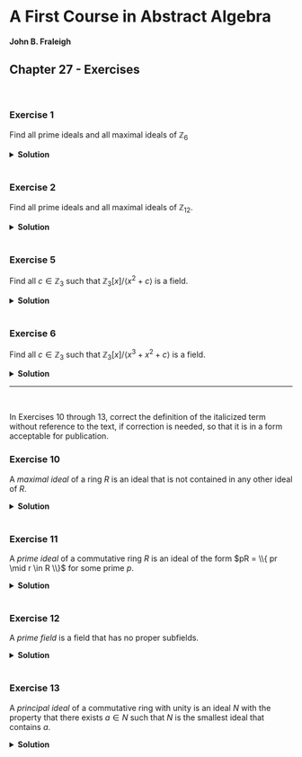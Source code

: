 # A First Course in Abstract Algebra
**John B. Fraleigh**<br>

## Chapter 27 - Exercises

<br>

### Exercise 1

Find all prime ideals and all maximal ideals of $\mathbb{Z}_{6}$

<details>
<summary><strong>Solution</strong></summary><br>

Because a finite integral domain is a field, the prime and the maximal ideals are the same.

The ideals $\\{ 0,2,4 \\}$ and $\\{ 0,3 \\}$ are both prime and maximal because the factor rings are isomorphic to the fields

```math
\mathbb{Z}_{2} \text{ and } \mathbb{Z}_{3}
```

respectively.

</details>










<br>

### Exercise 2

Find all prime ideals and all maximal ideals of $\mathbb{Z}_{12}$.

<details>
<summary><strong>Solution</strong></summary><br>

Because a finite integral domain is a field, the prime and the maximal ideals are the same.

The ideals $\\{ 0,2,4,6,8,10 \\}$ and $\\{ 0,3,6,9 \\}$ are both prime and maximal because the factor rings are isomorphic to the fields

```math
\mathbb{Z}_{2} \text{ and } \mathbb{Z}_{3}
```

respectively.

</details>










<br>

### Exercise 5

Find all $c \in \mathbb{Z}_3$ such that $\mathbb{Z}_3[x]/\langle x^2 + c \rangle$ is a field.

<details>
<summary><strong>Solution</strong></summary><br>

Consider the following theorem:

An ideal $\langle p(x) \rangle \neq \\{ 0 \\}$ of $F[x]$ is maximal if and only if $p(x)$ is irreducible over $F$.

Because of this, we just need to find all values of $c$ such that $(x^2 + c)$ is irreducible over $\mathbb{Z}_3$.

Let $f(x) = x^2$. Then $f(0) = 0, f(1) = 1, f(2) = 1$. We must find $c \in \mathbb{Z}_3$ such that $(0 + c)$ and $(1 + c)$ are both nonzero. The only choice is $c = 1$.

</details>










<br>

### Exercise 6

Find all $c \in \mathbb{Z}_3$ such that $\mathbb{Z}_3[x]/\langle x^3 + x^2 + c \rangle$ is a field.

<details>
<summary><strong>Solution</strong></summary><br>

Consider the following theorem:

An ideal $\langle p(x) \rangle \neq \\{ 0 \\}$ of $F[x]$ is maximal if and only if $p(x)$ is irreducible over $F$.

Because of this, we just need to find all values of $c$ such that $(x^3 + x^2 + c)$ is irreducible over $\mathbb{Z}_3$.

Let $f(x) = x^3 + x^2$. Then $f(0) = 0, f(1) = 2, f(2) = 0$. We must find $c \in \mathbb{Z}_3$ such that $(0 + c)$ and $(2 + c)$ are both nonzero. The only choice is $c = 2$.

</details>










---

<br>

In Exercises 10 through 13, correct the definition of the italicized term without reference to the text, if correction is needed, so that it is in a form acceptable for publication.

### Exercise 10

A _maximal ideal_ of a ring $R$ is an ideal that is not contained in any other ideal of $R$.

<details>
<summary><strong>Solution</strong></summary><br>

The definition is INCORRECT, but ideals are not $R$.

A **MAXIMAL IDEAL** of a ring $R$ is an ideal $M$ such that there is no ideal $N$ of $R$ such that $M \subset N \subset R$

</details>










<br>

### Exercise 11

A _prime ideal_ of a commutative ring $R$ is an ideal of the form $pR = \\{ pr \mid r \in R \\}$ for some prime $p$.

<details>
<summary><strong>Solution</strong></summary><br>

The definition is INCORRECT.

A **PRIME IDEAL** of a commutative ring $R$ is an ideal $N$ such that if $a,b \in R$ and $ab \in N$, then either $a \in N$ or $b \in N$.

</details>










<br>

### Exercise 12

A _prime field_ is a field that has no proper subfields.

<details>
<summary><strong>Solution</strong></summary><br>

The definition is CORRECT.

</details>










<br>

### Exercise 13

A _principal ideal_ of a commutative ring with unity is an ideal $N$ with the property that there exists $a \in N$ such that $N$ is the smallest ideal that contains $a$.

<details>
<summary><strong>Solution</strong></summary><br>

The definition is CORRECT.

</details>
